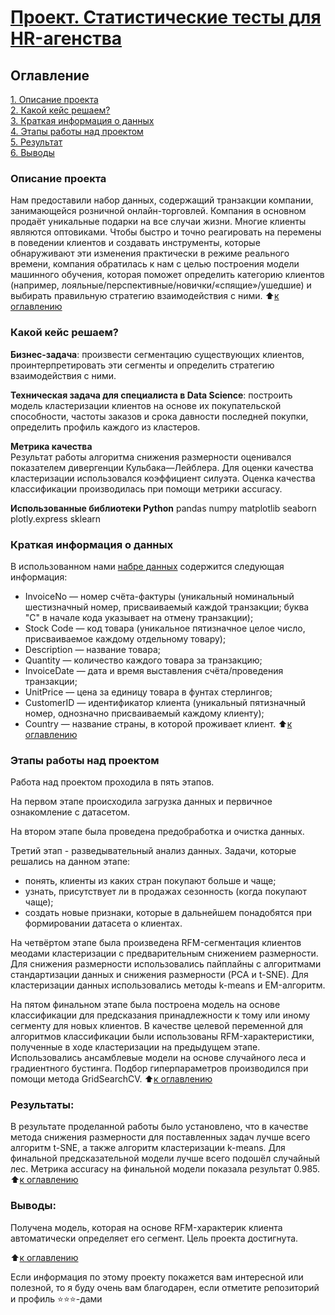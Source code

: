 # [Проект. Статистические тесты для HR-агенства](https://github.com/MorozovOV/My-Projects/blob/master/Статистические%20тесты/Статистические%20тесты%20для%20HR-агенства.ipynb)

## Оглавление  
[1. Описание проекта](README.md#Описание-проекта)  
[2. Какой кейс решаем?](README.md#Какой-кейс-решаем)  
[3. Краткая информация о данных](README.md#Краткая-информация-о-данных)  
[4. Этапы работы над проектом](README.md#Этапы-работы-над-проектом)  
[5. Результат](README.md#Результат)    
[6. Выводы](README.md#Выводы) 

### Описание проекта    
Нам предоставили набор данных, содержащий транзакции компании, занимающейся розничной онлайн-торговлей. Компания в основном продаёт уникальные подарки на все случаи жизни. Многие клиенты являются оптовиками. Чтобы быстро и точно реагировать на перемены в поведении клиентов и создавать инструменты, которые обнаруживают эти изменения практически в режиме реального времени, компания обратилась к нам с целью построения модели машинного обучения, которая поможет определить категорию клиентов (например, лояльные/перспективные/новички/«спящие»/ушедшие) и выбирать правильную стратегию взаимодействия с ними.
:arrow_up:[к оглавлению](_)


### Какой кейс решаем?    
**Бизнес-задача**: произвести сегментацию существующих клиентов, проинтерпретировать эти сегменты и определить стратегию взаимодействия с ними.

**Техническая задача для специалиста в Data Science**: построить модель кластеризации клиентов на основе их покупательской способности, частоты заказов и срока давности последней покупки, определить профиль каждого из кластеров.

**Метрика качества**     
Результат работы алгоритма снижения размерности оценивался показателем дивергенции Кульбака—Лейблера.
Для оценки качества кластеризации использовался коэффициент силуэта.
Оценка качества классификации производилась при помощи метрики accuracy.

**Использованные библиотеки Python**
pandas
numpy
matplotlib
seaborn
plotly.express
sklearn

### Краткая информация о данных
В использованном нами [набре данных](https://drive.google.com/file/d/1Axlknf1Rd6T6UFRzWWZA_gBbfN2g9r3v/view) содержится следующая информация:
* InvoiceNo — номер счёта-фактуры (уникальный номинальный шестизначный номер, присваиваемый каждой транзакции; буква "C" в начале кода указывает на отмену транзакции);
* Stock Code — код товара (уникальное пятизначное целое число, присваиваемое каждому отдельному товару);
* Description — название товара;
* Quantity — количество каждого товара за транзакцию;
* InvoiceDate — дата и время выставления счёта/проведения транзакции;
* UnitPrice — цена за единицу товара в фунтах стерлингов;
* CustomerID — идентификатор клиента (уникальный пятизначный номер, однозначно присваиваемый каждому клиенту);
* Country — название страны, в которой проживает клиент.
:arrow_up:[к оглавлению](README.md#Оглавление)


### Этапы работы над проектом  
Работа над проектом проходила в пять этапов.

На первом этапе происходила загрузка данных и первичное ознакомление с датасетом.

На втором этапе была проведена предобработка и очистка данных.

Третий этап - разведывательный анализ данных. Задачи, которые решались на данном этапе:
* понять, клиенты из каких стран покупают больше и чаще;
* узнать, присутствует ли в продажах сезонность (когда покупают чаще);
* создать новые признаки, которые в дальнейшем понадобятся при формировании датасета о клиентах.

На четвёртом этапе была произведена RFM-сегментация клиентов меодами кластеризации с предварительным снижением размерности. Для снижения размерности использовались пайплайны с алгоритмами стандартизации данных и снижения размерности (PCA и t-SNE). Для кластеризации данных использовались методы k-means и EM-алгоритм.

На пятом финальном этапе была построена модель на основе классификации для предсказания принадлежности к тому или иному сегменту для новых клиентов. В качестве целевой переменной для алгоритмов классификации были использованы RFM-характеристики, полученные в ходе кластеризации на предыдущем этапе. Использовались ансамблевые модели на основе случайного леса и градиентного бустинга. Подбор гиперпараметров производился при помощи метода GridSearchCV.
:arrow_up:[к оглавлению](README.md#Оглавление)


### Результаты:  
В результате проделанной работы было установлено, что в качестве метода снижения размерности для поставленных задач лучше всего алгоритм t-SNE, а также алгоритм кластеризации k-means. Для финальной предсказательной модели лучше всего подошёл случайный лес. Метрика accuracy на финальной модели показала результат 0.985.
:arrow_up:[к оглавлению](README.md#Оглавление)


### Выводы:  
Получена модель, которая на основе RFM-характерик клиента автоматически определяет его сегмент. Цель проекта достигнута.

:arrow_up:[к оглавлению](README.md#Оглавление)


Если информация по этому проекту покажется вам интересной или полезной, то я буду очень вам благодарен, если отметите репозиторий и профиль ⭐️⭐️⭐️-дами
